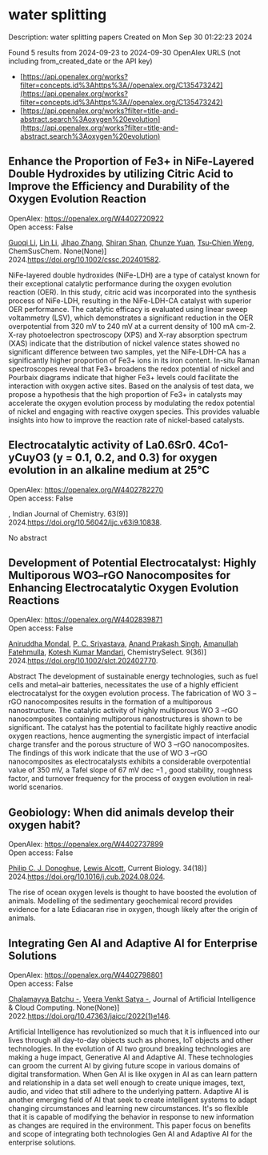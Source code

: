 # water splitting
Description: water splitting papers
Created on Mon Sep 30 01:22:23 2024

Found 5 results from 2024-09-23 to 2024-09-30
OpenAlex URLS (not including from_created_date or the API key)
- [https://api.openalex.org/works?filter=concepts.id%3Ahttps%3A//openalex.org/C135473242](https://api.openalex.org/works?filter=concepts.id%3Ahttps%3A//openalex.org/C135473242)
- [https://api.openalex.org/works?filter=title-and-abstract.search%3Aoxygen%20evolution](https://api.openalex.org/works?filter=title-and-abstract.search%3Aoxygen%20evolution)

## Enhance the Proportion of Fe3+ in NiFe‐Layered Double Hydroxides by utilizing Citric Acid to Improve the Efficiency and Durability of the Oxygen Evolution Reaction   

OpenAlex: https://openalex.org/W4402720922    
Open access: False
    
[Guoqi Li](https://openalex.org/A5101527396), [Lin Li](https://openalex.org/A5100412807), [Jihao Zhang](https://openalex.org/A5022371210), [Shiran Shan](https://openalex.org/A5102658611), [Chunze Yuan](https://openalex.org/A5072872054), [Tsu‐Chien Weng](https://openalex.org/A5006108211), ChemSusChem. None(None)] 2024.https://doi.org/10.1002/cssc.202401582.
    
NiFe-layered double hydroxides (NiFe-LDH) are a type of catalyst known for their exceptional catalytic performance during the oxygen evolution reaction (OER). In this study, citric acid was incorporated into the synthesis process of NiFe-LDH, resulting in the NiFe-LDH-CA catalyst with superior OER performance. The catalytic efficacy is evaluated using linear sweep voltammetry (LSV), which demonstrates a significant reduction in the OER overpotential from 320 mV to 240 mV at a current density of 100 mA cm-2. X-ray photoelectron spectroscopy (XPS) and X-ray absorption spectrum (XAS) indicate that the distribution of nickel valence states showed no significant difference between two samples, yet the NiFe-LDH-CA has a significantly higher proportion of Fe3+ ions in its iron content. In-situ Raman spectroscopes reveal that Fe3+ broadens the redox potential of nickel and Pourbaix diagrams indicate that higher Fe3+ levels could facilitate the interaction with oxygen active sites. Based on the analysis of test data, we propose a hypothesis that the high proportion of Fe3+ in catalysts may accelerate the oxygen evolution process by modulating the redox potential of nickel and engaging with reactive oxygen species. This provides valuable insights into how to improve the reaction rate of nickel-based catalysts.    

    

## Electrocatalytic activity of La0.6Sr0. 4Co1-yCuyO3 (y = 0.1, 0.2, and 0.3) for oxygen evolution in an alkaline medium at 25℃   

OpenAlex: https://openalex.org/W4402782270    
Open access: False
    
, Indian Journal of Chemistry. 63(9)] 2024.https://doi.org/10.56042/ijc.v63i9.10838.
    
No abstract    

    

## Development of Potential Electrocatalyst: Highly Multiporous WO3–rGO Nanocomposites for Enhancing Electrocatalytic Oxygen Evolution Reactions   

OpenAlex: https://openalex.org/W4402839871    
Open access: False
    
[Aniruddha Mondal](https://openalex.org/A5065182369), [P. C. Srivastava](https://openalex.org/A5102129485), [Anand Prakash Singh](https://openalex.org/A5102662903), [Amanullah Fatehmulla](https://openalex.org/A5023573813), [Kotesh Kumar Mandari](https://openalex.org/A5057222563), ChemistrySelect. 9(36)] 2024.https://doi.org/10.1002/slct.202402770.
    
Abstract The development of sustainable energy technologies, such as fuel cells and metal–air batteries, necessitates the use of a highly efficient electrocatalyst for the oxygen evolution process. The fabrication of WO 3 –rGO nanocomposites results in the formation of a multiporous nanostructure. The catalytic activity of highly multiporous WO 3 –rGO nanocomposites containing multiporous nanostructures is shown to be significant. The catalyst has the potential to facilitate highly reactive anodic oxygen reactions, hence augmenting the synergistic impact of interfacial charge transfer and the porous structure of WO 3 –rGO nanocomposites. The findings of this work indicate that the use of WO 3 –rGO nanocomposites as electrocatalysts exhibits a considerable overpotential value of 350 mV, a Tafel slope of 67 mV dec −1 , good stability, roughness factor, and turnover frequency for the process of oxygen evolution in real‐world scenarios.    

    

## Geobiology: When did animals develop their oxygen habit?   

OpenAlex: https://openalex.org/W4402737899    
Open access: False
    
[Philip C. J. Donoghue](https://openalex.org/A5080454473), [Lewis Alcott](https://openalex.org/A5049646665), Current Biology. 34(18)] 2024.https://doi.org/10.1016/j.cub.2024.08.024.
    
The rise of ocean oxygen levels is thought to have boosted the evolution of animals. Modelling of the sedimentary geochemical record provides evidence for a late Ediacaran rise in oxygen, though likely after the origin of animals.    

    

## Integrating Gen AI and Adaptive AI for Enterprise Solutions   

OpenAlex: https://openalex.org/W4402798801    
Open access: False
    
[Chalamayya Batchu -](https://openalex.org/A5093687887), [Veera Venkt Satya -](https://openalex.org/A5093687888), Journal of Artificial Intelligence & Cloud Computing. None(None)] 2022.https://doi.org/10.47363/jaicc/2022(1)e146.
    
Artificial Intelligence has revolutionized so much that it is influenced into our lives through all day-to-day objects such as phones, IoT objects and other technologies. In the evolution of AI two ground breaking technologies are making a huge impact, Generative AI and Adaptive AI. These technologies can groom the current AI by giving future scope in various domains of digital transformation. When Gen AI is like oxygen in AI as can learn pattern and relationship in a data set well enough to create unique images, text, audio, and video that still adhere to the underlying pattern. Adaptive AI is another emerging field of AI that seek to create intelligent systems to adapt changing circumstances and learning new circumstances. It's so flexible that it is capable of modifying the behavior in response to new information as changes are required in the environment. This paper focus on benefits and scope of integrating both technologies Gen AI and Adaptive AI for the enterprise solutions.    

    
